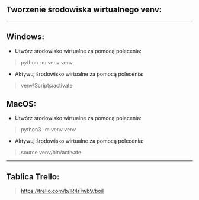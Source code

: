 ## Tworzenie środowiska wirtualnego venv:

---

## Windows:
- Utwórz środowisko wirtualne za pomocą polecenia: 
> python -m venv venv
- Aktywuj środowisko wirtualne za pomocą polecenia: 
> venv\Scripts\activate

## MacOS:
- Utwórz środowisko wirtualne za pomocą polecenia:
> python3 -m venv venv
- Aktywuj środowisko wirtualne za pomocą polecenia:
> source venv/bin/activate

---

## Tablica Trello:
> https://trello.com/b/lR4rTwb9/boil
